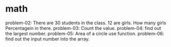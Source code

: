# math
problem-02: There are 30 students in the class. 12 are girls. How many girls Percentagein in there.
problem-03: Count the value.
problem-04: find out the largest number.
problem-05: Area of a circle use function.
problem-06: find out the input number into the array.
